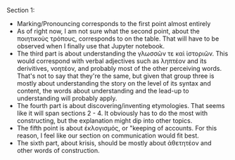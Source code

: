 Section 1:
* Marking/Pronouncing corresponds to the first point almost entirely
* As of right now, I am not sure what the second point, about the ποιητικοὺς τρόπους, corresponds to on the table. That will have to be observed when I finally use that Jupyter notebook.
* The third part is about understanding the γλωσσῶν τε καὶ ἱστοριῶν. This would correspond with verbal adjectives such as ληπτέον and its derivitives, νοητέον, and probably most of the other perceiving words. That's not to say that they're the same, but given that group three is mostly about understanding the story on the level of its syntax and content, the words about understanding and the lead-up to understanding will probably apply.
* The fourth part is about discovering/inventing etymologies. That seems like it will span sections 2 - 4. It obviously has to do the most with constructing, but the explanation might dip into other topics.
* The fifth point is about ἐκλογισμός, or "keeping of accounts. For this reason, I feel like our section on communication would fit best.
* The sixth part, about krisis, should be mostly about ἀθετητέον and other words of construction.

